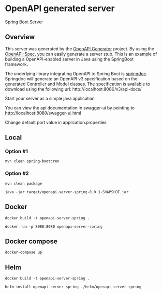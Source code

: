 # OpenAPI generated server

Spring Boot Server

## Overview
This server was generated by the [OpenAPI Generator](https://openapi-generator.tech) project.
By using the [OpenAPI-Spec](https://openapis.org), you can easily generate a server stub.
This is an example of building a OpenAPI-enabled server in Java using the SpringBoot framework.


The underlying library integrating OpenAPI to Spring Boot is [springdoc](https://springdoc.org).
Springdoc will generate an OpenAPI v3 specification based on the generated Controller and Model classes.
The specification is available to download using the following url:
http://localhost:8080/v3/api-docs/

Start your server as a simple java application

You can view the api documentation in swagger-ui by pointing to
http://localhost:8080/swagger-ui.html

Change default port value in application.properties

## Local

### Option #1

```shell
mvn clean spring-boot:run
```

### Option #2

```shell
mvn clean package
```

```shell
java -jar target/openapi-server-spring-0.0.1-SNAPSHOT.jar
```

## Docker

```shell
docker build -t openapi-server-spring .
```

```shell
docker run -p 8080:8080 openapi-server-spring
```

## Docker compose

```shell
docker-compose up
```

## Helm

```shell
docker build -t openapi-server-spring .
```

```shell
helm install openapi-server-spring ./helm/openapi-server-spring
```